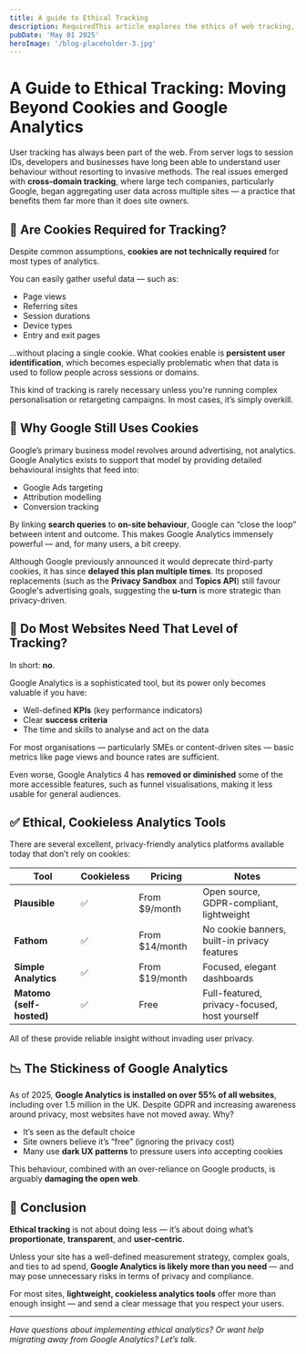 ```yaml
---
title: A guide to Ethical Tracking
description: RequiredThis article explores the ethics of web tracking, questioning the necessity of cookies and the dominance of Google Analytics. It argues that most websites do not require the depth of tracking Google provides and introduces cookieless alternatives that respect user privacy. With a focus on proportionality and compliance, the piece advocates for simpler, transparent analytics that prioritise user trust over data hoarding.
pubDate: 'May 01 2025'
heroImage: '/blog-placeholder-3.jpg'
---
```

# A Guide to Ethical Tracking: Moving Beyond Cookies and Google Analytics

User tracking has always been part of the web. From server logs to session IDs, developers and businesses have long been able to understand user behaviour without resorting to invasive methods. The real issues emerged with **cross-domain tracking**, where large tech companies, particularly Google, began aggregating user data across multiple sites — a practice that benefits them far more than it does site owners.

## 🔐 Are Cookies Required for Tracking?

Despite common assumptions, **cookies are not technically required** for most types of analytics.

You can easily gather useful data — such as:

- Page views
- Referring sites
- Session durations
- Device types
- Entry and exit pages

…without placing a single cookie. What cookies enable is **persistent user identification**, which becomes especially problematic when that data is used to follow people across sessions or domains.

This kind of tracking is rarely necessary unless you're running complex personalisation or retargeting campaigns. In most cases, it’s simply overkill.

## 🍪 Why Google Still Uses Cookies

Google’s primary business model revolves around advertising, not analytics. Google Analytics exists to support that model by providing detailed behavioural insights that feed into:

- Google Ads targeting
- Attribution modelling
- Conversion tracking

By linking **search queries** to **on-site behaviour**, Google can “close the loop” between intent and outcome. This makes Google Analytics immensely powerful — and, for many users, a bit creepy.

Although Google previously announced it would deprecate third-party cookies, it has since **delayed this plan multiple times**. Its proposed replacements (such as the **Privacy Sandbox** and **Topics API**) still favour Google's advertising goals, suggesting the **u-turn** is more strategic than privacy-driven.

## 🤔 Do Most Websites Need That Level of Tracking?

In short: **no**.

Google Analytics is a sophisticated tool, but its power only becomes valuable if you have:

- Well-defined **KPIs** (key performance indicators)
- Clear **success criteria**
- The time and skills to analyse and act on the data

For most organisations — particularly SMEs or content-driven sites — basic metrics like page views and bounce rates are sufficient.

Even worse, Google Analytics 4 has **removed or diminished** some of the more accessible features, such as funnel visualisations, making it less usable for general audiences.

## ✅ Ethical, Cookieless Analytics Tools

There are several excellent, privacy-friendly analytics platforms available today that don’t rely on cookies:

| Tool               | Cookieless | Pricing       | Notes                                           |
|--------------------|------------|---------------|--------------------------------------------------|
| **Plausible**      | ✅         | From $9/month | Open source, GDPR-compliant, lightweight        |
| **Fathom**         | ✅         | From $14/month| No cookie banners, built-in privacy features    |
| **Simple Analytics**| ✅        | From $19/month| Focused, elegant dashboards                     |
| **Matomo (self-hosted)** | ✅ | Free          | Full-featured, privacy-focused, host yourself   |

All of these provide reliable insight without invading user privacy.

## 📉 The Stickiness of Google Analytics

As of 2025, **Google Analytics is installed on over 55% of all websites**, including over 1.5 million in the UK. Despite GDPR and increasing awareness around privacy, most websites have not moved away. Why?

- It’s seen as the default choice
- Site owners believe it’s “free” (ignoring the privacy cost)
- Many use **dark UX patterns** to pressure users into accepting cookies

This behaviour, combined with an over-reliance on Google products, is arguably **damaging the open web**.

## 🧭 Conclusion

**Ethical tracking** is not about doing less — it’s about doing what’s **proportionate**, **transparent**, and **user-centric**.

Unless your site has a well-defined measurement strategy, complex goals, and ties to ad spend, **Google Analytics is likely more than you need** — and may pose unnecessary risks in terms of privacy and compliance.

For most sites, **lightweight, cookieless analytics tools** offer more than enough insight — and send a clear message that you respect your users.

---

*Have questions about implementing ethical analytics? Or want help migrating away from Google Analytics? Let’s talk.*

